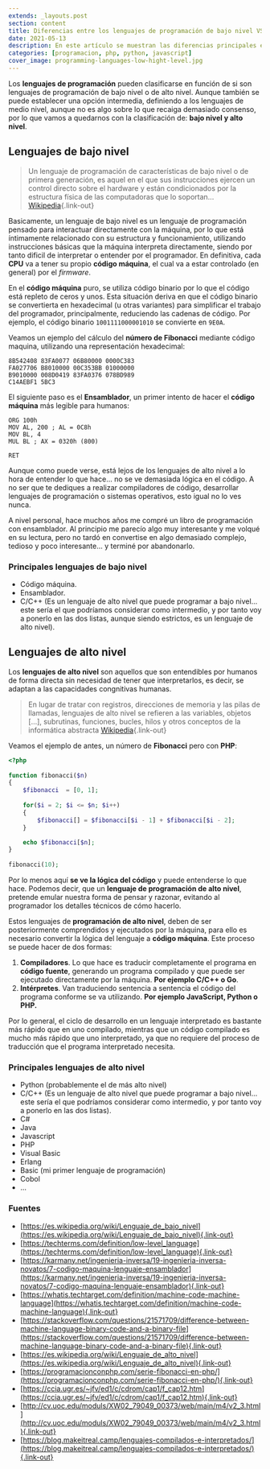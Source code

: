 ```yaml
---
extends: _layouts.post
section: content
title: Diferencias entre los lenguajes de programación de bajo nivel VS lenguajes de alto nivel
date: 2021-05-13
description: En este artículo se muestran las diferencias principales entre los lenguajes de programación de alto nivel, frente a los lenguajes de programación de bajo nivel o código máquina
categories: [programacion, php, python, javascript]
cover_image: programming-languages-low-hight-level.jpg
---
```


Los **lenguajes de programación** pueden clasificarse en función de si son lenguajes de programación de bajo nivel o de alto nivel. Aunque también se puede establecer una opción intermedia, definiendo a los lenguajes de medio nivel, aunque no es algo sobre lo que recaiga demasiado consenso, por lo que vamos a quedarnos con la clasificación de: **bajo nivel y alto nivel**.

## Lenguajes de bajo nivel 

>Un lenguaje de programación de características de bajo nivel o de primera generación, es aquel en el que sus instrucciones ejercen un control directo sobre el hardware y están condicionados por la estructura física de las computadoras que lo soportan... [Wikipedia](https://es.wikipedia.org/wiki/Lenguaje_de_bajo_nivel){.link-out}

Basicamente, un lenguaje de bajo nivel es un lenguaje de programación pensado para interactuar directamente con la máquina, por lo que está íntimamente relacionado con su estructura y funcionamiento, utilizando instrucciones básicas que la máquina interpreta directamente, siendo por tanto dificil de interpretar o entender por el programador. En definitiva, cada **CPU** va a tener su propio **código máquina**, el cual va a estar controlado (en general) por 
el *firmware*.

En el **código máquina** puro, se utiliza código binario por lo que el código está repleto de ceros y unos. Esta situación deriva en que el código binario se convertierta en hexadecimal (u otras variantes) para simplificar el trabajo del programador, principalmente, reduciendo las cadenas de código. Por ejemplo, el código binario `1001111000001010` se convierte en `9E0A`.

Veamos un ejemplo del cálculo del **número de Fibonacci** mediante código maquina, utilizando una representación hexadecimal:

```
8B542408 83FA0077 06B80000 0000C383
FA027706 B8010000 00C353BB 01000000
B9010000 008D0419 83FA0376 078BD989
C14AEBF1 5BC3
```

El siguiente paso es el **Ensamblador**, un primer intento de hacer el **código máquina** más legible para humanos:

```
ORG 100h
MOV AL, 200 ; AL = 0C8h
MOV BL, 4
MUL BL ; AX = 0320h (800)

RET
```

Aunque como puede verse, está lejos de los lenguajes de alto nivel a lo hora de entender lo que hace... no se ve demasiada lógica en el código. A no ser que te dediques a realizar compiladores de código, desarrollar lenguajes de programación o sistemas operativos, esto igual no lo ves nunca. 

A nivel personal, hace muchos años me compré un libro de programación con ensamblador. Al principio me parecío algo muy interesante y me volqué en su lectura, pero no tardó en convertise en algo demasiado complejo, tedioso y poco interesante... y terminé por abandonarlo.

### Principales lenguajes de bajo nivel

+ Código máquina.
+ Ensamblador.
+ C/C++ (Es un lenguaje de alto nivel que puede programar a bajo nivel... este sería el que podríamos considerar como intermedio, y por tanto voy a ponerlo en las dos listas, aunque siendo estrictos, es un lenguaje de alto nivel).

## Lenguajes de alto nivel 

Los **lenguajes de alto nivel** son aquellos que son entendibles por humanos de forma directa sin necesidad de tener que interpretarlos, es decir, se adaptan a las capacidades congnitivas humanas.

>En lugar de tratar con registros, direcciones de memoria y las pilas de llamadas, lenguajes de alto nivel se refieren a las variables, objetos [...], subrutinas, funciones, bucles, hilos y otros conceptos de la informática abstracta [Wikipedia](https://es.wikipedia.org/wiki/Lenguaje_de_alto_nivel){.link-out}

Veamos el ejemplo de antes, un número de **Fibonacci** pero con **PHP**:

```php
<?php
 
function fibonacci($n)
{
    $fibonacci  = [0, 1];
 
    for($i = 2; $i <= $n; $i++)
    {
        $fibonacci[] = $fibonacci[$i - 1] + $fibonacci[$i - 2];
    }

    echo $fibonacci[$n];
}
 
fibonacci(10);
```

Por lo menos aquí **se ve la lógica del código** y puede entenderse lo que hace. Podemos decir, que un **lenguaje de programación de alto nivel**, pretende emular nuestra forma de pensar y razonar, evitando al programador los detalles técnicos de cómo hacerlo.

Estos lenguajes de **programación de alto nivel**, deben de ser posteriormente comprendidos y ejecutados por la máquina, para ello es necesario convertir la lógica del lenguaje a **código máquina**. Este proceso se puede hacer de dos formas:

1. **Compiladores**. Lo que hace es traducir completamente el programa en **código fuente**, generando un programa compilado y que puede ser ejecutado directamente por la máquina. **Por ejemplo C/C++ o Go**.
2. **Intérpretes**. Van traduciendo sentencia a sentencia el código del programa conforme se va utilizando. **Por ejemplo JavaScript, Python o PHP.**

Por lo general, el ciclo de desarrollo en un lenguaje interpretado es bastante más rápido que en uno compilado, mientras que un código compilado es mucho más rápido que uno interpretado, ya que no requiere del proceso de traducción que el programa interpretado necesita.

### Principales lenguajes de alto nivel

+ Python (probablemente el de más alto nivel)
+ C/C++ (Es un lenguaje de alto nivel que puede programar a bajo nivel... este sería el que podríamos considerar como intermedio, y por tanto voy a ponerlo en las dos listas).
+ C# 
+ Java 
+ Javascript 
+ PHP 
+ Visual Basic 
+ Erlang
+ Basic (mi primer lenguaje de programación)
+ Cobol
+ ...


### Fuentes 

+ [https://es.wikipedia.org/wiki/Lenguaje_de_bajo_nivel](https://es.wikipedia.org/wiki/Lenguaje_de_bajo_nivel){.link-out}
+ [https://techterms.com/definition/low-level_language](https://techterms.com/definition/low-level_language){.link-out}
+ [https://karmany.net/ingenieria-inversa/19-ingenieria-inversa-novatos/7-codigo-maquina-lenguaje-ensamblador](https://karmany.net/ingenieria-inversa/19-ingenieria-inversa-novatos/7-codigo-maquina-lenguaje-ensamblador){.link-out}
+ [https://whatis.techtarget.com/definition/machine-code-machine-language](https://whatis.techtarget.com/definition/machine-code-machine-language){.link-out}
+ [https://stackoverflow.com/questions/21571709/difference-between-machine-language-binary-code-and-a-binary-file](https://stackoverflow.com/questions/21571709/difference-between-machine-language-binary-code-and-a-binary-file){.link-out}
+ [https://es.wikipedia.org/wiki/Lenguaje_de_alto_nivel](https://es.wikipedia.org/wiki/Lenguaje_de_alto_nivel){.link-out}
+ [https://programacionconphp.com/serie-fibonacci-en-php/](https://programacionconphp.com/serie-fibonacci-en-php/){.link-out}
+ [https://ccia.ugr.es/~jfv/ed1/c/cdrom/cap1/f_cap12.htm](https://ccia.ugr.es/~jfv/ed1/c/cdrom/cap1/f_cap12.htm){.link-out}
+ [http://cv.uoc.edu/moduls/XW02_79049_00373/web/main/m4/v2_3.html](http://cv.uoc.edu/moduls/XW02_79049_00373/web/main/m4/v2_3.html){.link-out}
+ [https://blog.makeitreal.camp/lenguajes-compilados-e-interpretados/](https://blog.makeitreal.camp/lenguajes-compilados-e-interpretados/){.link-out}
